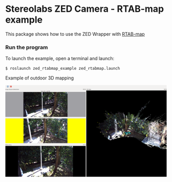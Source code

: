 # Stereolabs ZED Camera - RTAB-map example

This package shows how to use the ZED Wrapper with [RTAB-map](http://introlab.github.io/rtabmap/)

### Run the program

To launch the example, open a terminal and launch:

    $ roslaunch zed_rtabmap_example zed_rtabmap.launch

Example of outdoor 3D mapping

![Example of outdoor 3D mapping](images/rtab-map.png)

